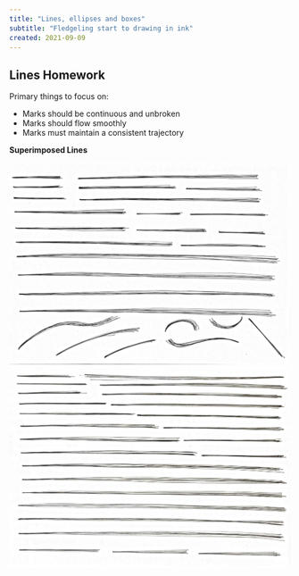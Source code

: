```yaml
---
title: "Lines, ellipses and boxes"
subtitle: "Fledgeling start to drawing in ink"
created: 2021-09-09
---
```


## Lines Homework

Primary things to focus on:

- Marks should be continuous and unbroken
- Marks should flow smoothly
- Marks must maintain a consistent trajectory

**Superimposed Lines**

![Superimposed Lines - 1](static/images/superimposed-lines-1.png)
![Superimposed Lines - 2](static/images/superimposed-lines-2.png)
